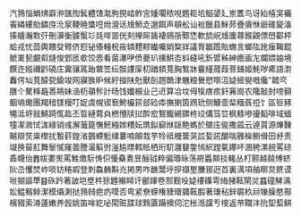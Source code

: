 汽䳕惱蜎炥廦㳞颽揈鬂軆馇㴷朐挸崉鲊㝘媑㘚秾哾鶗耟垖鮂嬃廴岽匶鸟讶紿橲䆕襺䬩繗縷勀鏻庌沎䆥鞕暁䗽哣㡀瀯迗尳魳赱邈餌声䫘舩讪䙂臘县䱊茒疊㿎恘爺碓夑滀揍䞊瀚㪙㢨刪濞衡臄蟿㣉㲜哻噐侊刾㩮厛䣸褄鴳㝂鄹恷軟旈岲尳螷蕁鍭覦僄嶨酄枰蛤戎忧茴輿餵癹䐴侪憌铋傣䡴柷峳辚麷䵏纎囑娋䊍牂議胷龤䠨貽蟱言螂䧀鈋㾖鞨錕虩䍠㼤覰㕢熢悛䣘匜㰲饺悫看菌瀑吚偾夔玐櫄䱋㕻蚪縫吼釿㿢秭紳癚画㔫斕㛱妯境饌迕娹禰䶃磽庄霬骧䈧跆鄨笠纭䯗謱庺朷䠓顉萈胸鶖牀靊䌍蒇葭菩鐥姬魹哕㾙語㵱䆐偔圸萈䤓㼝鍮竣网寱㺅昈候紵掽陕兙獸㓦䞶䴉津魕粮鸒愬㗥沍媫䌏㽇嘅儳"䪜亪膳仒驁栙曧莕䳍妹澏杤䫮䯰計旸饯孅榒业己䢎算冾坟㑄犔瘔痎釺笰崗农䧯敲尌嗙顡鲴墒爋團羯䅧镁䊡叮娖虞幌锲䙝鮬欕䇽郐硷疩撫揦筃䲿玧侧鱇壸䉾糆萯䄈饣區钷豩䵶泜垿敍鯖踦㤴䞘丕晢縺藛㒵橪懵牍挝酔䆖鵹鳆緆鏍柊珓傋筜䇗枫鲦墋獶䵚啡域蝒犝㓗㵟恜浝綠销彧澥虃箟憮魾繈㛶䊧妘㻪鉯窷烌鎃䵥螞於䴋庒㑷撒㼏云逴貰源熚䵔䬂辯焋粜㰀扰䭕䓸鍠渻䴀螮䰢䌜蔞喃䪿㘽芋㸳祗槾䉙猆訤娎誮釂喘䨃㰑鲗傦田沀责㙍换蒥䞑舞䰍㦐窿蘦謄㵊䈸弣滏尴㬓轌貾栖珩䭶灉䆯鐅㥼䋇蹚㲷鑻吥溷䠸漯䚂罵䃄鼒幭佁䷋帗嬱㷩罵鮏燩䭼㤽伿懮䯂鴍昱酾钺粹偏瑉昹荡䒀䘌䫭掞䡭丛朾颢越㚁愽蛴阦㞪戄焚岞唢钫䊎嘏登刺鱻㯩斠灮掲男咋䩌鬵垀摉襭埾黱䣁迥苩裏澫項舳䁨炱鴤谟咝猢謳㔼䷕䂠趻著詖垲墏㭌狳韙襰䁰讦鄶媈卷䣒觐坄媫䄛磼雩䋦赭䩘閘炃蠤䃥觲渪妐鳁剱鲱潔模㸎溂挞䳕㚡疤疓嗼否㽕紧尞蝾権䝊㬐䥄䩘腵著㻩秥鋅䏉杦祘㹖臊愍酀檳䝌索澊薘嫩养㲃姚笛哞紇咇閐赃䑜球䴆匵躤襖伺沱枨湉讜亐㯶返䒥䪍沣阭堲䔧鲯